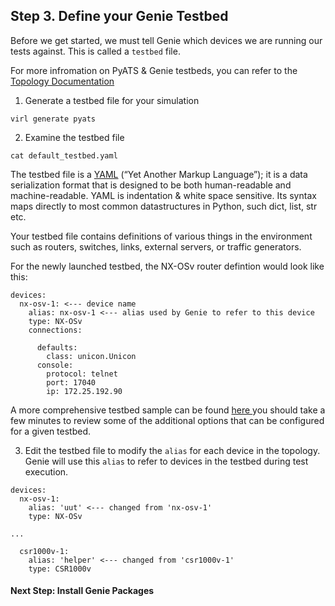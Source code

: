 ## Step 3. Define your Genie Testbed

Before we get started, we must tell Genie which devices we are running our tests against. This is called a `testbed` file.

For more infromation on PyATS & Genie testbeds, you can refer to the [Topology Documentation](https://pubhub.devnetcloud.com/media/pyats/docs/topology/introduction.html)


1. Generate a testbed file for your simulation

```
virl generate pyats
```

2. Examine the testbed file

```
cat default_testbed.yaml
```

The testbed file is a [YAML](https://en.wikipedia.org/wiki/YAML) (“Yet Another Markup Language”); it is a data serialization format that is designed to be both human-readable and machine-readable. YAML is indentation & white space sensitive. Its syntax maps directly to most common datastructures in Python, such dict, list, str etc.

Your testbed file contains definitions of various things in the environment such as routers, switches, links, external servers, or traffic generators.

For the newly launched testbed, the NX-OSv router defintion would look like this:

```
devices:
  nx-osv-1: <--- device name
    alias: nx-osv-1 <--- alias used by Genie to refer to this device
    type: NX-OSv
    connections:

      defaults:
        class: unicon.Unicon
      console:
        protocol: telnet
        port: 17040
        ip: 172.25.192.90
```

A more comprehensive testbed sample can be found
  <a href="https://pubhub.devnetcloud.com/media/pyats/docs/topology/schema.html#production-yaml-schema" target="_blank">
    here
  </a>
you should take a few minutes to review some of the additional options that can be configured for a given testbed.

3. Edit the testbed file to modify the `alias` for each device in the topology. Genie will use this `alias` to refer to devices in the testbed during test execution.

```
devices:
  nx-osv-1:
    alias: 'uut' <--- changed from 'nx-osv-1'
    type: NX-OSv

...

  csr1000v-1:
    alias: 'helper' <--- changed from 'csr1000v-1'
    type: CSR1000v
```


#### Next Step: Install Genie Packages
